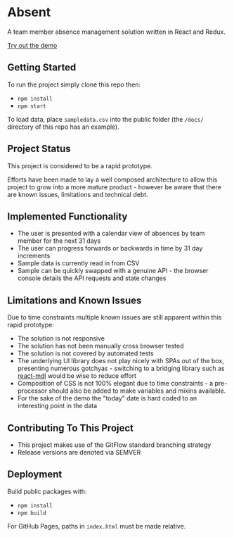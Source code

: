 # Absent
A team member absence management solution written in React and Redux.

[Try out the demo](https://jjmschofield.github.io/Absent/index.html)

## Getting Started
To run the project simply clone this repo then:

* `npm install`
* `npm start`

To load data, place `sampledata.csv` into the public folder (the `/docs/` directory of this repo has an example). 

## Project Status
This project is considered to be a rapid prototype.

Efforts have been made to lay a well composed architecture to allow this project to grow into a more mature product - however be aware that there are known issues, limitations and technical debt.

## Implemented Functionality
* The user is presented with a calendar view of absences by team member for the next 31 days 
* The user can progress forwards or backwards in time by 31 day increments
* Sample data is currently read in from CSV
* Sample can be quickly swapped with a genuine API - the browser console details the API requests and state changes

##  Limitations and Known Issues
Due to time constraints multiple known issues are still apparent within this rapid prototype:
* The solution is not responsive
* The solution has not been manually cross browser tested
* The solution is not covered by automated tests
* The underlying UI library does not play nicely with SPAs out of the box, presenting numerous gotchyas - switching to a bridging library such as [react-mdl](https://github.com/react-mdl/react-mdl) would be wise to reduce effort
* Composition of CSS is not 100% elegant due to time constraints - a pre-processor should also be added to make variables and mixins available.
* For the sake of the demo the "today" date is hard coded to an interesting point in the data

## Contributing To This Project
* This project makes use of the GitFlow standard branching strategy
* Release versions are denoted via SEMVER

## Deployment
Build public packages with:
* `npm install`
* `npm build`

For GitHub Pages, paths in `index.html` must be made relative.